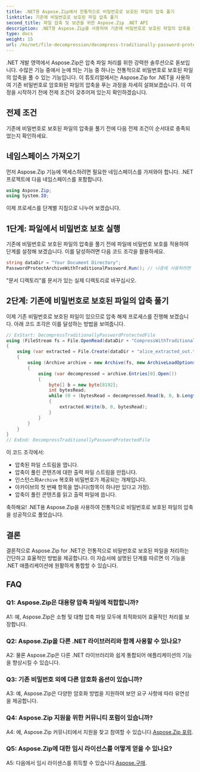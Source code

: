 ```yaml
---
title: .NET용 Aspose.Zip에서 전통적으로 비밀번호로 보호된 파일의 압축 풀기
linktitle: 기존에 비밀번호로 보호된 파일 압축 풀기
second_title: 파일 압축 및 보관을 위한 Aspose.Zip .NET API
description: .NET용 Aspose.Zip을 사용하여 기존에 비밀번호로 보호된 파일의 압축을 푸는 방법을 알아보세요. 원활한 통합을 위한 단계별 가이드입니다.
type: docs
weight: 15
url: /ko/net/file-decompression/decompress-traditionally-password-protected-file/
---
```

.NET 개발 영역에서 Aspose.Zip은 압축 파일 처리를 위한 강력한 솔루션으로 돋보입니다. 수많은 기능 중에서 눈에 띄는 기능 중 하나는 전통적으로 비밀번호로 보호된 파일의 압축을 풀 수 있는 기능입니다. 이 튜토리얼에서는 Aspose.Zip for .NET을 사용하여 기존 비밀번호로 암호화된 파일의 압축을 푸는 과정을 자세히 살펴보겠습니다. 이 여정을 시작하기 전에 전제 조건이 갖추어져 있는지 확인하겠습니다.

## 전제 조건

기존에 비밀번호로 보호된 파일의 압축을 풀기 전에 다음 전제 조건이 순서대로 충족되었는지 확인하세요.

## 네임스페이스 가져오기

먼저 Aspose.Zip 기능에 액세스하려면 필요한 네임스페이스를 가져와야 합니다. .NET 프로젝트에 다음 네임스페이스를 포함합니다.

```csharp
using Aspose.Zip;
using System.IO;
```

이제 프로세스를 단계별 지침으로 나누어 보겠습니다.

## 1단계: 파일에서 비밀번호 보호 실행

기존에 비밀번호로 보호된 파일의 압축을 풀기 전에 파일에 비밀번호 보호를 적용하여 단계를 설정해 보겠습니다. 이를 달성하려면 다음 코드 조각을 활용하세요.

```csharp
string dataDir = "Your Document Directory";
PasswordProtectArchiveWithTraditionalPassword.Run(); // 나중에 사용하려면 파일 예시에서 비밀번호 보호를 실행하세요.
```

"문서 디렉토리"를 문서가 있는 실제 디렉토리로 바꾸십시오.

## 2단계: 기존에 비밀번호로 보호된 파일의 압축 풀기

이제 기존 비밀번호로 보호된 파일이 있으므로 압축 해제 프로세스를 진행해 보겠습니다. 아래 코드 조각은 이를 달성하는 방법을 보여줍니다.

```csharp
// ExStart: DecompressTraditionallyPasswordProtectedFile
using (FileStream fs = File.OpenRead(dataDir + "CompressWithTraditionalEncryption_out.zip"))
{
    using (var extracted = File.Create(dataDir + "alice_extracted_out.txt"))
    {
        using (Archive archive = new Archive(fs, new ArchiveLoadOptions() { DecryptionPassword = "p@s$" }))
        {
            using (var decompressed = archive.Entries[0].Open())
            {
                byte[] b = new byte[8192];
                int bytesRead;
                while (0 < (bytesRead = decompressed.Read(b, 0, b.Length)))
                {
                    extracted.Write(b, 0, bytesRead);
                }
            }
        }
    }
}
// ExEnd: DecompressTraditionallyPasswordProtectedFile
```

이 코드 조각에서:
- 압축된 파일 스트림을 엽니다.
- 압축이 풀린 콘텐츠에 대한 출력 파일 스트림을 만듭니다.
-  인스턴스화`Archive` 복호화 비밀번호가 제공되는 개체입니다.
- 아카이브의 첫 번째 항목을 엽니다(항목이 하나만 있다고 가정).
- 압축이 풀린 콘텐츠를 읽고 출력 파일에 씁니다.

축하해요! .NET용 Aspose.Zip을 사용하여 전통적으로 비밀번호로 보호된 파일의 압축을 성공적으로 풀었습니다.

## 결론

결론적으로 Aspose.Zip for .NET은 전통적으로 비밀번호로 보호된 파일을 처리하는 간단하고 효율적인 방법을 제공합니다. 이 자습서에 설명된 단계를 따르면 이 기능을 .NET 애플리케이션에 원활하게 통합할 수 있습니다.

## FAQ

### Q1: Aspose.Zip은 대용량 압축 파일에 적합합니까?

A1: 예, Aspose.Zip은 소형 및 대형 압축 파일 모두에 최적화되어 효율적인 처리를 보장합니다.

### Q2: Aspose.Zip을 다른 .NET 라이브러리와 함께 사용할 수 있나요?

A2: 물론 Aspose.Zip은 다른 .NET 라이브러리와 쉽게 통합되어 애플리케이션의 기능을 향상시킬 수 있습니다.

### Q3: 기존 비밀번호 외에 다른 암호화 옵션이 있습니까?

A3: 예, Aspose.Zip은 다양한 암호화 방법을 지원하여 보안 요구 사항에 따라 유연성을 제공합니다.

### Q4: Aspose.Zip 지원을 위한 커뮤니티 포럼이 있습니까?

 A4: 예, Aspose.Zip 커뮤니티에서 지원을 찾고 참여할 수 있습니다.[Aspose.Zip 포럼](https://forum.aspose.com/c/zip/37).

### Q5: Aspose.Zip에 대한 임시 라이선스를 어떻게 얻을 수 있나요?

 A5: 다음에서 임시 라이센스를 취득할 수 있습니다.[Aspose.구매](https://purchase.aspose.com/temporary-license/).